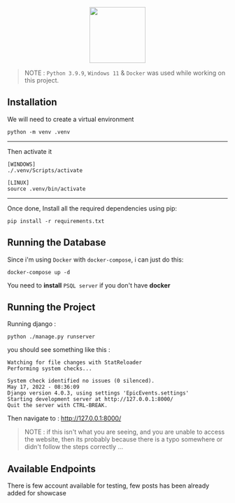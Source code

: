 <!-- https://user.oc-static.com/upload/2020/09/22/16007804386673_P10.png -->

<p align="center">
    <img height="128" src="./OCRP7/static/LITReviews.svg">
</p>

> NOTE : `Python 3.9.9`, `Windows 11` & `Docker` was used while working on this project.

## Installation

We will need to create a virtual environment

```
python -m venv .venv
```

---

Then activate it

```
[WINDOWS]
./.venv/Scripts/activate

[LINUX]
source .venv/bin/activate
```

---

Once done, Install all the required dependencies using pip:

```
pip install -r requirements.txt
```

## Running the Database

Since i'm using `Docker` with `docker-compose`, i can just do this:

```
docker-compose up -d
```

You need to **install** ``PSQL server`` if you don't have **docker** 

## Running the Project

Running django :

```
python ./manage.py runserver
```

you should see something like this :

```
Watching for file changes with StatReloader
Performing system checks...

System check identified no issues (0 silenced).
May 17, 2022 - 08:36:09
Django version 4.0.3, using settings 'EpicEvents.settings'
Starting development server at http://127.0.0.1:8000/
Quit the server with CTRL-BREAK.
```

Then navigate to : http://127.0.0.1:8000/

> NOTE : if this isn't what you are seeing, and you are unable to access the website, then its probably because there is a typo somewhere or didn't follow the steps correctly ...

## Available Endpoints

There is few account available for testing, few posts has been already added for showcase

